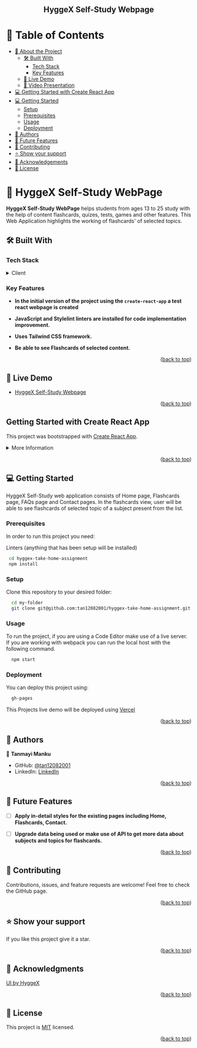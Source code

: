 <div align="center">  
  <h2><b> HyggeX Self-Study Webpage</b></h2>
</div>

<a name="readme-top"></a>

<!-- TABLE OF CONTENTS -->

# 📗 Table of Contents
- [📖 About the Project](#about-project)
  - [🛠 Built With](#built-with)
    - [Tech Stack](#tech-stack)
    - [Key Features](#key-features)
  - [🚀 Live Demo](#live-demo)
  - [🎥 Video Presentation](#video-presentation)
- [💻 Getting Started with Create React App](#getting-started-with-create-react-app)
- [💻 Getting Started](#getting-started)
  - [Setup](#setup)
  - [Prerequisites](#prerequisites)
  - [Usage](#usage)
  - [Deployment](#deployment)
- [👥 Authors](#authors)
- [🔭 Future Features](#future-features)
- [🤝 Contributing](#contributing)
- [⭐️ Show your support](#support)
- [🙏 Acknowledgements](#acknowledgements)
- [📝 License](#license)

<!-- PROJECT DESCRIPTION -->

# 📖 HyggeX Self-Study WebPage <a name="about-project"></a>

**HyggeX Self-Study WebPage** helps students from ages 13 to 25 study with the help of content flashcards, quizes, tests, games and other features. This Web Application highlights the working of flashcards' of selected topics.

## 🛠 Built With <a name="built-with"></a>

### Tech Stack <a name="tech-stack"></a>

<details>
  <summary>Client</summary>
  <ul>
    <li><a href="https://react.dev/">React</a></li>
    <li><a href="https://www.w3schools.com/html/">HTML</a></li>
    <li><a href="https://www.geeksforgeeks.org/tailwind-css/">Tailwind CSS</a></li>
    <li><a href="https://www.w3schools.com/javascript/default.asp">JavaScript</a></li>
  </ul>
</details>

<!-- Features -->

### Key Features <a name="key-features"></a>

- **In the initial version of the project using the `create-react-app` a test react webpage is created**

- **JavaScript and Stylelint linters are installed for code implementation improvement.**

- **Uses Tailwind CSS framework.**

- **Be able to see Flashcards of selected content.**


<p align="right">(<a href="#readme-top">back to top</a>)</p>

<!-- LIVE DEMO -->

## 🚀 Live Demo

 <a name="live-demo"></a>

- [HyggeX Self-Study Webpage]()

<p align="right">(<a href="#readme-top">back to top</a>)</p>

<!-- Getting started with Create-react-app -->

## Getting Started with Create React App <a name="getting-started-with-create-react-app"></a>

This project was bootstrapped with [Create React App](https://github.com/facebook/create-react-app).

<details>
  <summary>More Information</summary>
  
  ### Available Scripts

  In the project directory, you can run:

  ### `npm start`

  Runs the app in the development mode.\
  Open [http://localhost:3000](http://localhost:3000) to view it in your browser.

  The page will reload when you make changes.\
  You may also see any lint errors in the console.

  ### `npm test`

  Launches the test runner in the interactive watch mode.\
  See the section about [running tests](https://facebook.github.io/create-react-app/docs/running-tests) for more information.

  ### `npm run build`

  Builds the app for production to the `build` folder.\
  It correctly bundles React in production mode and optimizes the build for the best performance.

  The build is minified and the filenames include the hashes.\
  Your app is ready to be deployed!

  See the section about [deployment](https://facebook.github.io/create-react-app/docs/deployment) for more information.

  ### `npm run eject`

  **Note: this is a one-way operation. Once you `eject`, you can't go back!**

  If you aren't satisfied with the build tool and configuration choices, you can `eject` at any time. This command will remove the single build dependency from your project.

  Instead, it will copy all the configuration files and the transitive dependencies (webpack, Babel, ESLint, etc) right into your project so you have full control over them. All of the commands except `eject` will still work, but they will point to the copied scripts so you can tweak them. At this point you're on your own.

  You don't have to ever use `eject`. The curated feature set is suitable for small and middle deployments, and you shouldn't feel obligated to use this feature. However we understand that this tool wouldn't be useful if you couldn't customize it when you are ready for it.

  ## Learn More

  You can learn more in the [Create React App documentation](https://facebook.github.io/create-react-app/docs/getting-started).

  To learn React, check out the [React documentation](https://reactjs.org/).

  ### Code Splitting

  This section has moved here: [https://facebook.github.io/create-react-app/docs/code-splitting](https://facebook.github.io/create-react-app/docs/code-splitting)

  ### Analyzing the Bundle Size

  This section has moved here: [https://facebook.github.io/create-react-app/docs/analyzing-the-bundle-size](https://facebook.github.io/create-react-app/docs/analyzing-the-bundle-size)

  ### Making a Progressive Web App

  This section has moved here: [https://facebook.github.io/create-react-app/docs/making-a-progressive-web-app](https://facebook.github.io/create-react-app/docs/making-a-progressive-web-app)

  ### Advanced Configuration

  This section has moved here: [https://facebook.github.io/create-react-app/docs/advanced-configuration](https://facebook.github.io/create-react-app/docs/advanced-configuration)

  ### Deployment

  This section has moved here: [https://facebook.github.io/create-react-app/docs/deployment](https://facebook.github.io/create-react-app/docs/deployment)

  ### `npm run build` fails to minify

  This section has moved here: [https://facebook.github.io/create-react-app/docs/troubleshooting#npm-run-build-fails-to-minify](https://facebook.github.io/create-react-app/docs/troubleshooting#npm-run-build-fails-to-minify)

</details>


<p align="right">(<a href="#readme-top">back to top</a>)</p>

<!-- GETTING STARTED -->

## 💻 Getting Started <a name="getting-started"></a>

HyggeX Self-Study web application consists of Home page, Flashcards page, FAQs page and Contact pages. In the flashcards view, user will be able to see flashcards of selected topic of a subject present from the list.

### Prerequisites

In order to run this project you need:

 Linters (anything that has been setup will be installed)

```sh
 cd hyggex-take-home-assignment
 npm install
```

### Setup

Clone this repository to your desired folder:
```sh
  cd my-folder
  git clone git@github.com:tan12082001/hyggex-take-home-assignment.git
```

### Usage

To run the project, if you are using a Code Editor make use of a live server.
If you are working with webpack you can run the local host with the following command.

```sh
  npm start
```

### Deployment

You can deploy this project using:

```sh
  gh-pages
```
This Projects live demo will be deployed using [Vercel](https://vercel.com/about)

<p align="right">(<a href="#readme-top">back to top</a>)</p>

<!-- AUTHORS -->

## 👥 Authors <a name="authors"></a>

👤 **Tanmayi Manku**

- GitHub: [@tan12082001](https://github.com/tan12082001)
- LinkedIn: [LinkedIn](https://www.linkedin.com/in/tanmayi-manku-99195720a/)

<p align="right">(<a href="#readme-top">back to top</a>)</p>

<!-- FUTURE FEATURES -->

## 🔭 Future Features <a name="future-features"></a>

- [ ] **Apply in-detail styles for the existing pages including Home, Flashcards, Contact.**

- [ ] **Upgrade data being used or make use of API to get more data about subjects and topics for flashcards.**

<p align="right">(<a href="#readme-top">back to top</a>)</p>

<!-- CONTRIBUTING -->

## 🤝 Contributing <a name="contributing"></a>

Contributions, issues, and feature requests are welcome!
Feel free to check the GitHub page.

<p align="right">(<a href="#readme-top">back to top</a>)</p>

<!-- SUPPORT -->

## ⭐️ Show your support <a name="support"></a>

If you like this project give it a star.
<p align="right">(<a href="#readme-top">back to top</a>)</p>

<!-- ACKNOWLEDGEMENTS -->

## 🙏 Acknowledgments <a name="acknowledgements"></a>

[UI by HyggeX](https://www.figma.com/file/Aj8hzPAAd25ViQ9GQGlZzI/Untitled-(Copy)?type=design&node-id=0-1&mode=design&t=zARRCnCEokg6lXFl-0)

<p align="right">(<a href="#readme-top">back to top</a>)</p>

<!-- LICENSE -->

## 📝 License <a name="license"></a>

This project is [MIT](./LICENSE) licensed.

<p align="right">(<a href="#readme-top">back to top</a>)</p>
